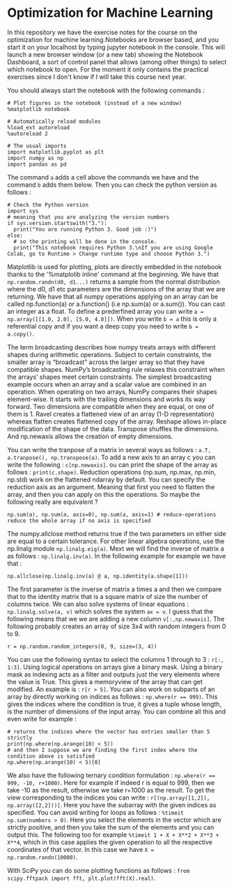 # Optimization for Machine Learning

In this repository we have the exercise notes for the course on the optimization for machine learning.Notebooks are browser based, and you start it on your localhost by typing jupyter notebook in the console. This will launch a new browser window (or a new tab) showing the Notebook Dashboard, a sort of control panel that allows (among other things) to select which notebook to open. For the moment it only contains the practical exercises since I don't know if I will take this course next year. 

You should always start the notebook with the following commands :

```
# Plot figures in the notebook (instead of a new window)
%matplotlib notebook

# Automatically reload modules
%load_ext autoreload
%autoreload 2

# The usual imports
import matplotlib.pyplot as plt
import numpy as np
import pandas as pd
```

The command `a` adds a cell above the commands we have and the command `b` adds them below. Then you can check the python version as follows :

```
# Check the Python version
import sys
# meaning that you are analyzing the version numbers 
if sys.version.startswith("3."):
  print("You are running Python 3. Good job :)")
else:
  # so the printing will be done in the console. 
  print("This notebook requires Python 3.\nIf you are using Google Colab, go to Runtime > Change runtime type and choose Python 3.")
```

Matplotlib is used for plotting, plots are directly embedded in the notebook thanks to the '%matplolib inline' command at the beginning. We have that `np.random.randn(d0, d1...)` returns a sample from the normal distribution where the d0, d1 etc parameters are the dimensions of the array that we are returning. We have that all numpy operations applying on an array can be called np.function(a) or a.function() (i.e np.sum(a) or a.sum()). You can cast an integer as a float. To define a prederfined array you can write `a = np.array([[1.0, 2.0], [5.0, 4.0]])`. When you write `b = a` this is only a referential copy and if you want a deep copy you need to write `b = a.copy()`.

The term broadcasting describes how numpy treats arrays with different shapes during arithmetic operations. Subject to certain constraints, the smaller array is “broadcast” across the larger array so that they have compatible shapes. NumPy’s broadcasting rule relaxes this constraint when the arrays’ shapes meet certain constraints. The simplest broadcasting example occurs when an array and a scalar value are combined in an operation. When operating on two arrays, NumPy compares their shapes element-wise. It starts with the trailing dimensions and works its way forward. Two dimensions are compatible when they are equal, or one of them is 1. Ravel creates a flattened view of an array (1-D representation) whereas flatten creates flattened copy of the array. Reshape allows in-place modification of the shape of the data. Transpose shuffles the dimensions.
And np.newaxis allows the creation of empty dimensions.

You can write the tranpose of a matrix in several ways as follows : `a.T, a.tranpose(), np.transpose(a)`. To add a new axis to an array c you can write the following : `c[np.newaxis]`. ou can print the shape of the array as follows : `print(c.shape)`. Reduction operations (np.sum, np.max, np.min, np.std) work on the flattened ndarray by default. You can specify the reduction axis as an argument. Meaning that first you need to flatten the array, and then you can apply on this the operations. So maybe the following really are equivalent ?

```
np.sum(a), np.sum(a, axis=0), np.sum(a, axis=1) # reduce-operations reduce the whole array if no axis is specified
```

The numpy.allclose method returns true if the two parameters on either side are equal to a certain tolerance. For other linear algebra operations, use the np.linalg module `np.linalg.eig(a)`. Mext we will find the inverse of matrix a as follows : `np.linalg.inv(a)`. In the following example for example we have that :

```
np.allclose(np.linalg.inv(a) @ a, np.identity(a.shape[1]))
```

The first parameter is the inverse of matrix a times a and then we compare that to the identity matrix that is a square matrix of size the number of columns twice. We can also solve systems of linear equations : `np.linalg.solve(a, v)` which solves the system `ax = v`. I guess that the following means that we we are adding a new column `v[:,np.newaxis]`. The following probably creates an array of size 3x4 with random integers from 0 to 9. 

```
r = np.random.random_integers(0, 9, size=(3, 4))
```

You can use the following syntax to select the columns 1 through to 3 : `r[:, 1:3]`. Using logical operations on arrays give a binary mask. Using a binary mask as indexing acts as a filter and outputs just the very elements where the value is True. This gives a memoryview of the array that can get modified. An example is : `r[r > 5]`. You can also work on subparts of an array by directly working on indices as follows : `np.where(r == 999)`. This gives the indices where the condition is true, it gives a tuple whose length, is the number of dimensions of the input array. You can combine all this and even write for example : 

```
# returns the indices where the vector has entries smaller than 5 strictly 
print(np.where(np.arange(10) < 5))
# and then I suppose we are finding the first index where the condition above is satisfied
np.where(np.arange(10) < 5)[0]
```

We also have the following ternary condition formulation : `np.where(r == 999, -10, r+1000)`. Here for example if indeed r is equal to 999, then we take -10 as the result, otherwise we take r+1000 as the result. To get the view corresponding to the indices you can write : `r[(np.array([1,2]), np.array([2,2]))]`. Here you have the subarray with the given indices as specified. You can avoid writing for loops as follows : `%timeit np.sum(numbers > 0)`. Here you select the elements in the vector which are strictly positive, and then you take the sum of the elements and you can output this. The following too for example `%timeit 1 + X + X**2 + X**3 + X**4`, which in this case applies the given operation to all the respective coordinates of that vector. In this case we have `X = np.random.randn(10000)`.

With SciPy you can do some plotting functions as follows : `from scipy.fftpack import fft, plt.plot(fft(X).real)`.
